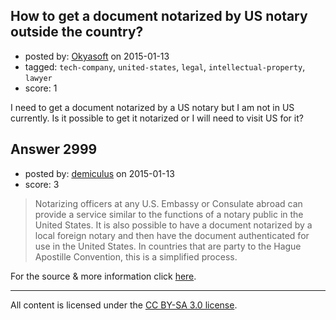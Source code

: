 ## How to get a document notarized by US notary outside the country?

- posted by: [Okyasoft](https://stackexchange.com/users/294248/okyasoft) on 2015-01-13
- tagged: `tech-company`, `united-states`, `legal`, `intellectual-property`, `lawyer`
- score: 1

<p>I need to get a document notarized by a US notary but I am not in US currently. Is it possible to get it notarized or I will need to visit US for it?</p>



## Answer 2999

- posted by: [demiculus](https://stackexchange.com/users/5264485/demiculus) on 2015-01-13
- score: 3

<blockquote>
  <p>Notarizing officers at any U.S. Embassy or Consulate abroad can provide a service similar to the functions of a notary public in the United States. It is also possible to have a document notarized by a local foreign notary and then have the document authenticated for use in the United States.  In countries that are party to the Hague Apostille Convention, this is a simplified process.</p>
</blockquote>

<p>For the source &amp; more information click <a href="http://travel.state.gov/content/travel/english/legal-considerations/judicial/authentication-of-documents/notarial-and-authentication-services-consular-officers.html" rel="nofollow">here</a>.</p>




---

All content is licensed under the [CC BY-SA 3.0 license](https://creativecommons.org/licenses/by-sa/3.0/).
